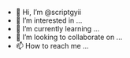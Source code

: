 - 👋 Hi, I’m @scriptgyii
- 👀 I’m interested in ...
- 🌱 I’m currently learning ...
- 💞️ I’m looking to collaborate on ...
- 📫 How to reach me ...

<!---
scriptgyii/scriptgyii is a ✨ special ✨ repository because its `README.md` (this file) appears on your GitHub profile.
You can click the Preview link to take a look at your changes.
--->
